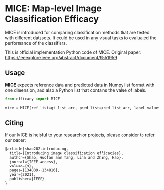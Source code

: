 # MICE: Map-level Image Classification Efficacy



MICE is introduced for comparing classification methods that are tested with different datasets. It could be used in any visual tasks to evaluated the performance of the classifiers.



This is official implementation Python code of MICE. Original paper: https://ieeexplore.ieee.org/abstract/document/9551959



## Usage



**MICE** expects reference data and predicted data in Numpy list format with one dimension, and also a Python list that contains the value of labels.



```python
from efficacy import MICE

mice = MICE(ref_list=gt_list_arr, pred_list=pred_list_arr, label_values=[0,1])
```



## Citing

If our MICE is helpful to your research or projects, please consider to refer our paper:
```
@article{shao2021introducing,
  title={Introducing image classification efficacies},
  author={Shao, Guofan and Tang, Lina and Zhang, Hao},
  journal={IEEE Access},
  volume={9},
  pages={134809--134816},
  year={2021},
  publisher={IEEE}
}
```
